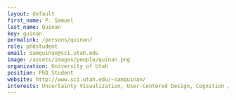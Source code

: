 ```yaml
---
layout: default
first_name: P. Samuel
last_name: Quinan
key: quinan
permalink: /persons/quinan/
role: phdstudent
email: samquinan@sci.utah.edu
image: /assets/images/people/quinan.png
organization: University of Utah
position: PhD Student
website: http://www.sci.utah.edu/~samquinan/
interests: Uncertainty Visualization, User-Centered Design, Cognition / Decision-Making, Color
---
```

